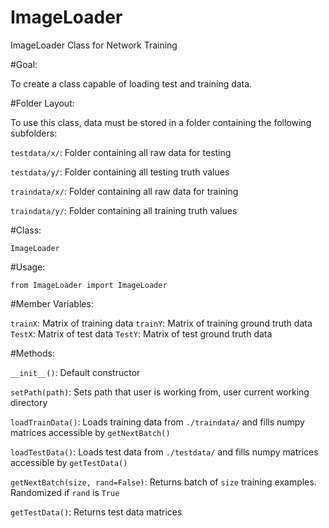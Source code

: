 # ImageLoader
ImageLoader Class for Network Training

#Goal:

To create a class capable of loading test and training data.

#Folder Layout:

To use this class, data must be stored in a folder containing the following subfolders:

`testdata/x/`: Folder containing all raw data for testing

`testdata/y/`: Folder containing all testing truth values

`traindata/x/`: Folder containing all raw data for training

`traindata/y/`: Folder containing all training truth values

#Class:

`ImageLoader`

#Usage: 

`from ImageLoader import ImageLoader`

#Member Variables:

`trainX`: Matrix of training data
`trainY`: Matrix of training ground truth data
`TestX`: Matrix of test data
`TestY`: Matrix of test ground truth data

#Methods:

`__init__()`: Default constructor

`setPath(path)`: Sets path that user is working from, user current working directory

`loadTrainData()`: Loads training data from `./traindata/` and fills numpy matrices accessible by `getNextBatch()`

`loadTestData()`: Loads test data from `./testdata/` and fills numpy matrices accessible by `getTestData()`

`getNextBatch(size, rand=False)`: Returns batch of `size` training examples. Randomized if `rand` is `True`

`getTestData()`: Returns test data matrices
